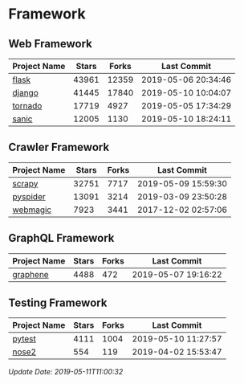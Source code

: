 # Framework

## Web Framework

| Project Name | Stars | Forks | Last Commit |
| ------------ | ----- | ----- | ----------- |
| [flask](https://github.com/pallets/flask) | 43961 | 12359 | 2019-05-06 20:34:46 |
| [django](https://github.com/django/django) | 41445 | 17840 | 2019-05-10 10:04:07 |
| [tornado](https://github.com/tornadoweb/tornado) | 17719 | 4927 | 2019-05-05 17:34:29 |
| [sanic](https://github.com/huge-success/sanic) | 12005 | 1130 | 2019-05-10 18:24:11 |

## Crawler Framework

| Project Name | Stars | Forks | Last Commit |
| ------------ | ----- | ----- | ----------- |
| [scrapy](https://github.com/scrapy/scrapy) | 32751 | 7717 | 2019-05-09 15:59:30 |
| [pyspider](https://github.com/binux/pyspider) | 13091 | 3214 | 2019-03-09 23:50:28 |
| [webmagic](https://github.com/code4craft/webmagic) | 7923 | 3441 | 2017-12-02 02:57:06 |

## GraphQL Framework

| Project Name | Stars | Forks | Last Commit |
| ------------ | ----- | ----- | ----------- |
| [graphene](https://github.com/graphql-python/graphene) | 4488 | 472 | 2019-05-07 19:16:22 |

## Testing Framework

| Project Name | Stars | Forks | Last Commit |
| ------------ | ----- | ----- | ----------- |
| [pytest](https://github.com/pytest-dev/pytest) | 4111 | 1004 | 2019-05-10 11:27:57 |
| [nose2](https://github.com/nose-devs/nose2) | 554 | 119 | 2019-04-02 15:53:47 |

*Update Date: 2019-05-11T11:00:32*